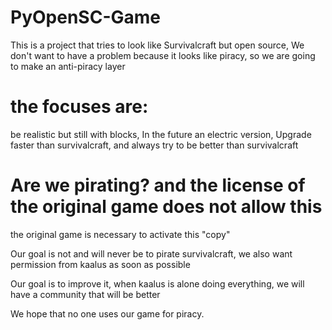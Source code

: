 # PyOpenSC-Game
This is a project that tries to look like Survivalcraft but open source, We don't want to have a problem because it looks like piracy, so we are going to make an anti-piracy layer

# the focuses are:
be realistic but still with blocks,
In the future an electric version,
Upgrade faster than survivalcraft, 
and always try to be better than survivalcraft


# Are we pirating? and the license of the original game does not allow this
the original game is necessary to activate this "copy"

Our goal is not and will never be to pirate survivalcraft, we also want permission from kaalus as soon as possible

Our goal is to improve it, when kaalus is alone doing everything, we will have a community that will be better

We hope that no one uses our game for piracy.
